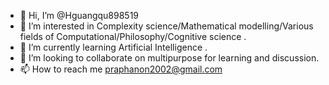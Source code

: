 - 👋 Hi, I’m @Hguangqu898519
- 👀 I’m interested in Complexity science/Mathematical modelling/Various fields of Computational/Philosophy/Cognitive science .
- 🌱 I’m currently learning Artificial Intelligence .
- 💞️ I’m looking to collaborate on multipurpose for learning and discussion.
- 📫 How to reach me  praphanon2002@gmail.com 

<!---
Hguangqu898519/Hguangqu898519 is a ✨ special ✨ repository because its `README.md` (this file) appears on your GitHub profile.
You can click the Preview link to take a look at your changes.
--->

